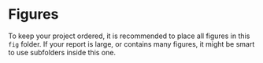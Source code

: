 # Figures
To keep your project ordered, it is recommended to place all figures in this `fig` folder.
If your report is large, or contains many figures, it might be smart to use subfolders inside this one.

